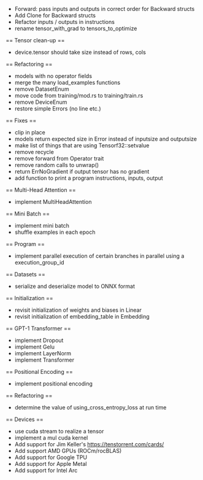 - Forward: pass inputs and outputs in correct order for Backward structs
- Add Clone for Backward structs
- Refactor inputs / outputs in instructions
- rename tensor_with_grad to tensors_to_optimize

== Tensor clean-up ==

- device.tensor should take size instead of rows, cols

== Refactoring ==

- models with no operator fields
- merge the many load_examples functions
- remove DatasetEnum
- move code from training/mod.rs to training/train.rs
- remove DeviceEnum
- restore simple Errors (no line etc.)

== Fixes ==

- clip in place
- models return expected size in Error instead of inputsize and outputsize
- make list of things that are using Tensorf32::setvalue
- remove recycle
- remove forward from Operator trait
- remove random calls to unwrap()
- return ErrNoGradient if output tensor has no gradient
- add function to print a program instructions, inputs, output

== Multi-Head Attention ==

- implement MultiHeadAttention

== Mini Batch ==

- implement mini batch
- shuffle examples in each epoch

== Program ==

- implement parallel execution of certain branches in parallel using a execution_group_id

== Datasets ==

- serialize and deserialize model to ONNX format

== Initialization ==

- revisit initialization of weights and biases in Linear
- revisit initialization of embedding_table in Embedding

== GPT-1 Transformer ==

- implement Dropout
- implement Gelu
- implement LayerNorm
- implement Transformer

== Positional Encoding ==

- implement positional encoding

== Refactoring ==

- determine the value of using_cross_entropy_loss at run time

== Devices ==

- use cuda stream to realize a tensor
- implement a mul cuda kernel
- Add support for Jim Keller's https://tenstorrent.com/cards/
- Add support AMD GPUs (ROCm/rocBLAS)
- Add support for Google TPU
- Add support for Apple Metal
- Add support for Intel Arc
